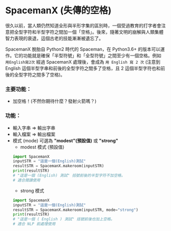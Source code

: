 # SpacemanX (失傳的空格)

很久以前，當人類仍然知道全形與半形字集的區別時，一個受過教育的打字者會注意把全型字符和半型字符之間加一個「空格」。後來，隨著文明的崩解與人類集體智力表現的衰退，這個古老的技能漸漸被遺忘了。

SpacemanX 脫胎自 Python2 時代的 Spaceman，在 Python3.6+ 的版本可以運作。它的功能就是確保「半型符號」和「全型符號」之間至少有一個空格。例如 `用English寫2次` 經過 SpacemanX 處理後，會成為 `用 English 寫 2 次` (注意到 English 這個半型字串和前後的全型字符之間多了空格，且 2 這個半型字符也和前後的全型字符之間多了空格)。

### 主要功能：
- 加空格！(不然你期待什麼？發射火箭嗎？)

### 功能：
- 輸入字串 => 輸出字串
- 輸入檔案 => 輸出檔案
- 模式 (mode) 可選為 **"modest"(預設值)** 或 **"strong"**
    - modest 模式 (預設值)
    ```python
    import SpacemanX
    inputSTR = "這是一個(English)測試"
    resultSTR = SpacemanX.makeroom(inputSTR)
    print(resultSTR)
    # "這是一個 (English) 測試" 括號前後的半型字符不加空格。
    # 適合閱讀使用
    ```
    - strong 模式
    ```python
    import SpacemanX
    inputSTR = "這是一個(English)測試"
    resultSTR = SpacemanX.makeroom(inputSTR, mode="strong")
    print(resultSTR)
    # "這是一個 ( English ) 測試" 括號前後也加上空格。
    # 適合 NLP 前處理使用
    ```